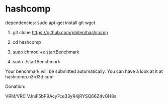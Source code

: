 # hashcomp

dependencies: sudo apt-get install git wget

1. git clone https://github.com/phiten/hashcomp

2. cd hashcomp

3. sudo chmod +x startBenchmark

4. sudo ./startBenchmark

Your benchmark will be submitted automatically. You can have a look at it at hashcomp.n3rd3d.com

Donation:

VRM/VRC VJniF5bP9Acy7ce33yR4jRYSQ66Z4vGH8s